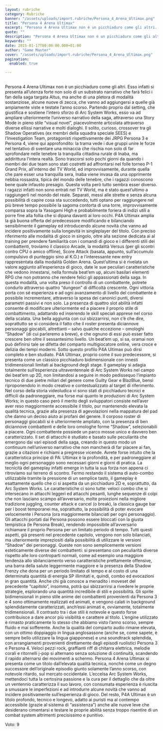 ```yaml
---
layout: rubriche
category: Rubriche
banner: "/assets/uploads/import.rubriche/Persona_4_Arena_Ultimax.png"
title: "Persona 4 Arena Ultimax"
excerpt: "Persona 4 Arena Ultimax non è un picchiaduro come gli altri. Esso infatti si presenta all’utenza forte non solo di un substrato narrativo che farà felici i fan della saga targata Altus, ma anche di una pletora di modalità sostanziose, alcune nuove di zecca, che vanno ad aggiungersi a quelle già ampiamente viste e testate [&hellip"
quote: ""
description: "Persona 4 Arena Ultimax non è un picchiaduro come gli altri. Esso infatti si presenta all’utenza forte non solo di un substrato narrativo che farà felici i fan della saga targata Altus, ma anche di una pletora di modalità sostanziose, alcune nuove di zecca, che vanno ad aggiungersi a quelle già ampiamente viste e testate [&hellip"
keywords: ""
date: 2015-01-17T00:00:00.000+01:00
author: "Game Master"
cover: "/assets/uploads/import.rubriche/Persona_4_Arena_Ultimax.png"
pagination:
  enabled: true

---
```


[](https://hotmc.com/wp-content/uploads/2015/01/Persona%5F4%5FArena%5FUltimax.png)  
Persona 4 Arena Ultimax non è un picchiaduro come gli altri. Esso infatti si presenta all’utenza forte non solo di un substrato narrativo che farà felici i fan della saga targata Altus, ma anche di una pletora di modalità sostanziose, alcune nuove di zecca, che vanno ad aggiungersi a quelle già ampiamente viste e testate l’anno scorso. Partendo proprio dal setting, che giustifica e sostiene l’intero sforzo di Arc System Works, esso va ad ampliare ulteriormente l’universo narrativo della saga, attraverso una Story Mode in pieno stile “visual novel”, piacevolmente articolata attraverso diverse ellissi narrative e molti dialoghi. Il solito, curioso, crossover tra gli Shadow Operatives (ex membri della squadra speciale SEES) e l’Investigation Team, protagonisti rispettivamente dei JRPG Persona 3 e Persona 4, viene qui approfondito: la trama vede i due gruppi unire le forze nel tentativo di sventare una minaccia che rischia non solo di far sprofondare nelle tenebre la tranquilla cittadina rurale di Inaba, ma addirittura l’intera realtà. Sono trascorsi solo pochi giorni da quando i membri dei due team sono stati costretti ad affrontarsi nel folle torneo P-1 Grand Prix, all’interno del TV World, ed improvvisamente, durante quella che pare esser una tranquilla sera, Inaba viene invasa da una opprimente nebbia rossastra, tipica del mondo delle tenebre, che i ragazzi conoscono bene quale infausto presagio. Questa volta però tutto sembra esser diverso. I ragazzi infatti non sono entrati nel TV World, ma è stato quest’ultimo a raggiungerli nel mondo del reale. Separati, messi alle strette e senza alcuna possibilità di capire cosa sta succedendo, tutti optano per raggiungere nel più breve tempo possibile la sagoma contorta di una torre, improvvisamente comparsa sopra la Yasogami High e probabilmente foriera di indizi utili a porre fine alla follia che si dipana davanti ai loro occhi. P4A Ultimax amplia la già buona offerta del predecessore modificando e bilanciando sensibilmente il gameplay ed introducendo alcune novità che vanno ad incidere positivamente sulla longevità in singleplayer del titolo. Con preciso riferimento alle modalità di gioco in singolo, oltre alla sezione dedicata ai al training per prendere familiarità con i comandi di gioco e i differenti stili dei combattenti, troviamo il classico Arcade, la modalità Versus (per gli scontri contro CPU o amico offline), Score Attack (basata, appunto, sull’accumulo compulsivo di punteggio sino al K.O.) e l’interessante new entry rappresentata dalla modalità Golden Arena. Quest’ultima si è rivelata un valore aggiunto all’esperienza di gioco, date le sue peculiari caratteristiche che vedono innestarsi, nella formula beat’em up, alcuni basilari elementi RPG che non potranno che rendere felici gli appassionati della saga. In questa modalità, una volta preso il controllo di un combattente, potrete condurlo attraverso quattro “dungeon” di difficoltà crescente. Ogni vittoria porta con sé esperienza e ad ogni avanzamento di livello del combattente è possibile incrementare, attraverso la spesa dei canonici punti, diversi parametri passivi e non solo. La presenza di quattro slot abilità infatti consente di modificare ulteriormente ed a piacere il proprio stile di combattimento, adattando ed inserendo le skill speciali apprese nel corso della scalata. Una bella aggiunta con cui sbizzarrirsi, non c’è che dire, soprattutto se si considera il fatto che il roster presenta diciannove personaggi giocabili, altrettanti – salvo qualche eccezione – omologhi “Shadow” (di cui parleremo a breve), e che ognuno di essi può esser fatto crescere ben oltre il sessantesimo livello. Un beat’em up, si sa, oramai non può definirsi tale se difetta del comparto multigiocatore online, vera croce e delizia dei tempi moderni. Sotto questo profilo P4A Ultimax può dirsi completo e ben studiato. P4A Ultimax, proprio come il suo predecessore, si presenta come un classico picchiaduro bidimensionale con innesti tridimensionali limitati ai background degli stage. Il gameplay si adagia totalmente sull’esperienza ultraventennale di Arc System Works nel campo dei beat’em up 2D, non limitandosi a seguire in modo pedissequo l’impianto tecnico di due pietre miliari del genere come Guilty Gear e BlazBlue, bensì riproponendolo in modo creativo e contestualizzato al target di riferimento. Nel corso della storia videoludica vi sono stati di picchiaduro tecnici e difficili da padroneggiare, ma forse mai quanto le produzioni di Arc System Works; in questo caso però il merito degli sviluppatori consiste nell’aver aver reso maggiormente accessibile il titolo, pur mantenendo elevata la qualità tecnica, grazie alla presenza di agevolazioni nella mappatura del pad che danno un deciso aiuto ai profani del genere. Il corposo roster di personaggi giocabili si è ulteriormente ampliato, con la presenza di ben diciannove combattenti e delle loro omologhe forme “Shadow”, selezionabili a piacere. Ogni combattente possiede un parco mosse unico e davvero ben caratterizzato. Il set di attacchi è studiato e basato sulle peculiarità che emergono dai vari episodi della saga, creando in questo modo un continuum nell’universo narrativo che non mancherà di far piacere ai fan, grazie a citazioni e richiami a pregresse vicende. Avrete forse intuito che la caratteristica principe di PA: Ultimax è la profondità, e per padroneggiare al meglio ogni personaggio sono necessari giorni e giorni di pratica. La tecnicità del gameplay infatti emerge in tutta la sua forza non appena ci ritroviamo sul terreno di scontro. Fermo restando il sistema di auto-combo utilizzabile tramite la pressione di un semplice tasto, il gameplay è esattamente quello che ci si aspetta da un picchiaduro 2D e, soprattutto, da Arc System Works. Le caratteristiche ci sono tutte: veloci combo che si intersecano in attacchi leggeri ed attacchi pesanti, lunghe sequenze di colpi che non lasciano scampo all’avversario, molte proiezioni nella migliore tradizione juggling, counter attack e cancel (o break), la classica gauge bar per i boost temporanei ma, soprattutto, la possibilità di poter evocare velocemente i Persona (ora maggiormente bilanciati per ogni personaggio). Gli attacchi portati dai Persona possono essere bloccati con la giusta tempistica (le Persona Break), rendendo impossibile all’avversario richiamare il proprio Persona per un limitato periodo di tempo. Tutti questi aspetti, già presenti nel precedente capitolo, vengono non solo bilanciati, ma ulteriormente impreziositi dalla possibilità di utilizzare le versioni “Shadow” dei personaggi. Queste non sono semplicemente versioni esteticamente diverse dei combattenti: si presentano con peculiarità diverse rispetto alle loro controparti normali, come ad esempio una maggiore tendenza allo sbilanciamento verso caratteristiche prettamente offensive, una barra della salute leggermente maggiore e la presenza della Shadow Frenzy che dona per un periodo limitato di tempo e al costo di una determinata quantità di energia SP illimitati e, quindi, combo ed evocazioni in gran quantità. Anche chi già conosce a menadito i moveset del precedente “capitolo”, insomma, potrà qui sbizzarrirsi a rivedere le proprie strategie, esplorando una quantità incredibile di stili e possibilità. Gli sprite bidimensionali in pieno stile anime dei combattenti provenienti da Persona 3 e 4 sono ottimamente realizzati ed animati, e vengono calati in background splendidamente caratterizzati, anch’essi animati e, ovviamente, totalmente tridimensionali. Il contrasto tra i due stili è notevole e questo forse contribuisce a dare ancor più visibilità e carattere al titolo. L’engine utilizzato è rimasto praticamente lo stesso che abbiamo visto l’anno scorso, sempre fluido e mai sofferente. Anche la qualità del comparto audio rimane elevata, con un ottimo doppiaggio in lingua anglosassone (anche se, come sapete, è sempre bello utilizzare la lingua giapponese) e una soundtrack splendida, con arrangiamenti provenienti direttamente dagli episodi ruolistici Persona 3 e Persona 4\. Veloci pezzi rock, graffianti riff di chitarra elettrica, melodie corali e ritornelli j-pop si alternano senza soluzione di continuità, scandendo il rapido alternarsi dei movimenti a schermo. Persona 4 Arena Ultimax si presenta come un titolo dall’elevata qualità tecnica, nonché come un degno successore dell’originale episodio giunto solamente l’anno scorso, con notevole ritardo, sul mercato occidentale. L’eccelsa Arc System Works, mettendoci tutta la certosina passione e la cura per il dettaglio che da oltre un ventennio caratterizza il suo lavoro, con consumata esperienza è riuscita a smussare le imperfezioni e ad introdurre alcune novità che vanno ad incidere positivamente sull’esperienza di gioco. Del resto, P4A Ultimax è un titolo profondo, tecnico e longevo, adatto ai puristi ma al contempo accessibile (grazie al sistema di “assistenza”) anche alle nuove leve che desiderano cimentarsi e testare le proprie abilità senza troppo risentire di un combat system altrimenti precisissimo e punitivo.

Voto: 9
